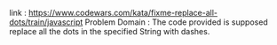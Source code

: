 
link : https://www.codewars.com/kata/fixme-replace-all-dots/train/javascript
Problem Domain :
The code provided is supposed replace all the dots in the specified String with dashes.

